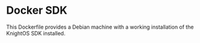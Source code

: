 # Docker SDK

This Dockerfile provides a Debian machine with a working installation of the
KnightOS SDK installed.
